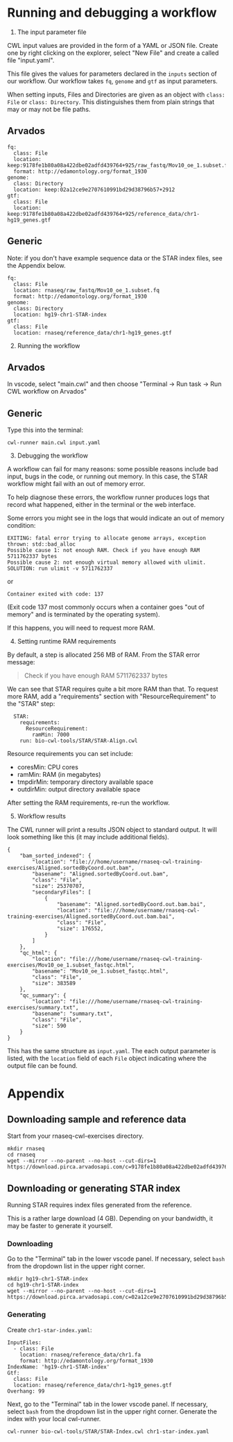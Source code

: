 # Running and debugging a workflow

1. The input parameter file

CWL input values are provided in the form of a YAML or JSON file.
Create one by right clicking on the explorer, select "New File" and
create a called file "input.yaml".

This file gives the values for parameters declared in the `inputs`
section of our workflow.  Our workflow takes `fq`, `genome` and `gtf`
as input parameters.

When setting inputs, Files and Directories are given as an object with
`class: File` or `class: Directory`.  This distinguishes them from
plain strings that may or may not be file paths.


## Arvados

```
fq:
  class: File
  location: keep:9178fe1b80a08a422dbe02adfd439764+925/raw_fastq/Mov10_oe_1.subset.fq
  format: http://edamontology.org/format_1930
genome:
  class: Directory
  location: keep:02a12ce9e2707610991bd29d38796b57+2912
gtf:
  class: File
  location: keep:9178fe1b80a08a422dbe02adfd439764+925/reference_data/chr1-hg19_genes.gtf
```

## Generic

Note: if you don't have example sequence data or the STAR index files, see the Appendix below.

```
fq:
  class: File
  location: rnaseq/raw_fastq/Mov10_oe_1.subset.fq
  format: http://edamontology.org/format_1930
genome:
  class: Directory
  location: hg19-chr1-STAR-index
gtf:
  class: File
  location: rnaseq/reference_data/chr1-hg19_genes.gtf
```

2. Running the workflow

## Arvados

In vscode, select "main.cwl" and then choose "Terminal -> Run task -> Run CWL workflow on Arvados"

## Generic

Type this into the terminal:

```
cwl-runner main.cwl input.yaml
```

3. Debugging the workflow

A workflow can fail for many reasons: some possible reasons include
bad input, bugs in the code, or running out memory.  In this case, the
STAR workflow might fail with an out of memory error.

To help diagnose these errors, the workflow runner produces logs that
record what happened, either in the terminal or the web interface.

Some errors you might see in the logs that would indicate an out of
memory condition:

```
EXITING: fatal error trying to allocate genome arrays, exception thrown: std::bad_alloc
Possible cause 1: not enough RAM. Check if you have enough RAM 5711762337 bytes
Possible cause 2: not enough virtual memory allowed with ulimit. SOLUTION: run ulimit -v 5711762337
```

or

```
Container exited with code: 137
```

(Exit code 137 most commonly occurs when a container goes "out of memory" and is terminated by the operating system).

If this happens, you will need to request more RAM.

4. Setting runtime RAM requirements

By default, a step is allocated 256 MB of RAM.  From the STAR error message:

> Check if you have enough RAM 5711762337 bytes

We can see that STAR requires quite a bit more RAM than that.  To
request more RAM, add a "requirements" section with
"ResourceRequirement" to the "STAR" step:

```
  STAR:
    requirements:
      ResourceRequirement:
        ramMin: 7000
    run: bio-cwl-tools/STAR/STAR-Align.cwl
```

Resource requirements you can set include:

* coresMin: CPU cores
* ramMin: RAM (in megabytes)
* tmpdirMin: temporary directory available space
* outdirMin: output directory available space

After setting the RAM requirements, re-run the workflow.

5. Workflow results

The CWL runner will print a results JSON object to standard output.  It will look something like this (it may include additional fields).


```
{
    "bam_sorted_indexed": {
        "location": "file:///home/username/rnaseq-cwl-training-exercises/Aligned.sortedByCoord.out.bam",
        "basename": "Aligned.sortedByCoord.out.bam",
        "class": "File",
        "size": 25370707,
        "secondaryFiles": [
            {
                "basename": "Aligned.sortedByCoord.out.bam.bai",
                "location": "file:///home/username/rnaseq-cwl-training-exercises/Aligned.sortedByCoord.out.bam.bai",
                "class": "File",
                "size": 176552,
            }
        ]
    },
    "qc_html": {
        "location": "file:///home/username/rnaseq-cwl-training-exercises/Mov10_oe_1.subset_fastqc.html",
        "basename": "Mov10_oe_1.subset_fastqc.html",
        "class": "File",
        "size": 383589
    },
    "qc_summary": {
        "location": "file:///home/username/rnaseq-cwl-training-exercises/summary.txt",
        "basename": "summary.txt",
        "class": "File",
        "size": 590
    }
}
```

This has the same structure as `input.yaml`.  The each output
parameter is listed, with the `location` field of each `File` object
indicating where the output file can be found.

# Appendix

## Downloading sample and reference data

Start from your rnaseq-cwl-exercises directory.

```
mkdir rnaseq
cd rnaseq
wget --mirror --no-parent --no-host --cut-dirs=1 https://download.pirca.arvadosapi.com/c=9178fe1b80a08a422dbe02adfd439764+925/
```

## Downloading or generating STAR index

Running STAR requires index files generated from the reference.

This is a rather large download (4 GB).  Depending on your bandwidth, it may be faster to generate it yourself.

### Downloading

Go to the "Terminal" tab in the lower vscode panel.  If necessary, select `bash` from the dropdown list in the upper right corner.

```
mkdir hg19-chr1-STAR-index
cd hg19-chr1-STAR-index
wget --mirror --no-parent --no-host --cut-dirs=1 https://download.pirca.arvadosapi.com/c=02a12ce9e2707610991bd29d38796b57+2912/
```

### Generating

Create `chr1-star-index.yaml`:

```
InputFiles:
  - class: File
    location: rnaseq/reference_data/chr1.fa
    format: http://edamontology.org/format_1930
IndexName: 'hg19-chr1-STAR-index'
Gtf:
  class: File
  location: rnaseq/reference_data/chr1-hg19_genes.gtf
Overhang: 99
```

Next, go to the "Terminal" tab in the lower vscode panel.  If
necessary, select `bash` from the dropdown list in the upper right
corner.  Generate the index with your local cwl-runner.

```
cwl-runner bio-cwl-tools/STAR/STAR-Index.cwl chr1-star-index.yaml
```
